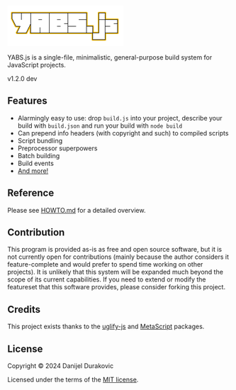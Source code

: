 ![YABS.js](/logo.png?raw=true)

YABS.js is a single-file, minimalistic, general-purpose build system for JavaScript projects.

v1.2.0 dev

## Features

- Alarmingly easy to use: drop `build.js` into your project, describe your build with `build.json` and run your build with `node build`
- Can prepend info headers (with copyright and such) to compiled scripts
- Script bundling
- Preprocessor superpowers
- Batch building
- Build events
- [And more!](/HOWTO.md)

## Reference

Please see [HOWTO.md](/HOWTO.md) for a detailed overview.

## Contribution

This program is provided as-is as free and open source software, but it is not currently open for contributions (mainly because the author considers it feature-complete and would prefer to spend time working on other projects). It is unlikely that this system will be expanded much beyond the scope of its current capabilities. If you need to extend or modify the featureset that this software provides, please consider forking this project.

## Credits

This project exists thanks to the [uglify-js](https://www.npmjs.com/package/uglify-js) and [MetaScript](https://www.npmjs.com/package/metascript) packages.

## License

Copyright © 2024 Danijel Durakovic

Licensed under the terms of the [MIT license](LICENSE).